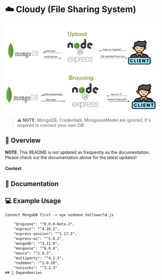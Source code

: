 # ☁️ Cloudy (File Sharing System)
![title](Images/upload.png)
![title](Images/browse.png)
> ⚠️ **NOTE**: 
> MongoDB, Credentials, MongooseModel are ignored. 
> It's required to connect your own DB!

## 🚀 Overview

**NOTE**: This README is not updated as frequently as the documentation. Please check out the documentation above for the latest updates!

#### Context


## 📄 Documentation


## 💻 Example Usage

```
Connect MongoDB first -> npx nodemon helloworld.js 
```


```
    "dropzone": "^6.0.0-beta.2",
    "express": "^4.18.2",
    "express-session": "^1.17.3",
    "express-ws": "^5.0.2",
    "mongodb": "^4.11.0",
    "mongoose": "^6.8.0",
    "mosca": "^2.8.3",
    "multiparty": "^4.2.3",
    "nodemon": "^2.0.20",
    "nunjucks": "^3.2.3"
## 🔧 Dependencies
